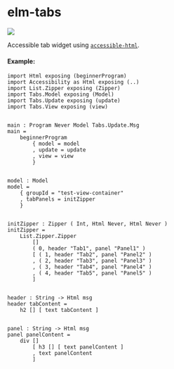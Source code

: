 # elm-tabs
![](https://travis-ci.org/tesk9/elm-tabs.svg?branch=master)

Accessible tab widget using [`accessible-html`](package.elm-lang.org/packages/tesk9/accessible-html/latest).

#### Example:

```
import Html exposing (beginnerProgram)
import Accessibility as Html exposing (..)
import List.Zipper exposing (Zipper)
import Tabs.Model exposing (Model)
import Tabs.Update exposing (update)
import Tabs.View exposing (view)


main : Program Never Model Tabs.Update.Msg
main =
    beginnerProgram
        { model = model
        , update = update
        , view = view
        }


model : Model
model =
    { groupId = "test-view-container"
    , tabPanels = initZipper
    }


initZipper : Zipper ( Int, Html Never, Html Never )
initZipper =
    List.Zipper.Zipper
        []
        ( 0, header "Tab1", panel "Panel1" )
        [ ( 1, header "Tab2", panel "Panel2" )
        , ( 2, header "Tab3", panel "Panel3" )
        , ( 3, header "Tab4", panel "Panel4" )
        , ( 4, header "Tab5", panel "Panel5" )
        ]


header : String -> Html msg
header tabContent =
    h2 [] [ text tabContent ]


panel : String -> Html msg
panel panelContent =
    div []
        [ h3 [] [ text panelContent ]
        , text panelContent
        ]
```